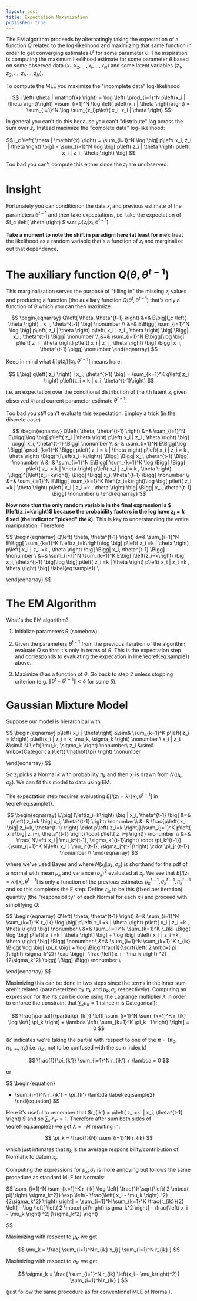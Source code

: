 ```yaml
---
layout: post
title: Expectation Maximization
published: true
---
```


The EM algorithm proceeds by alternatingly taking the expectation of a function $Q$ related to the log-likelihood and maximizing that same function in order to get converging estimates
 $\theta^{t}$ for some parameter $\theta$. The inspiration is 
computing the maximum likelihood estimate for some parameter $\theta$ based on some observed data $\left(x_1, x_2, ..., x_i, ..., x_N\right)$ and some latent variables $\left(z_1, z_2, ..., z_i, ..., z_N\right)$.


To compute the MLE you maximize the "incomplete data" log-likelihood 


$$
l \left( \theta | \mathbf{x} \right) = \log \left( \prod_{i=1}^N  p\left(x_i | \theta \right)\right) =\sum_{i=1}^N \log \left( p\left(x_i | \theta \right)\right) = \sum_{i=1}^N \log \sum_{z_i}p\left( x_i, z_i | \theta \right)
$$

In general you can't do this because you can't "distribute" log across the sum over $z_i$. Instead maximize the "complete data" log-likelihood:

$$
l_c \left( \theta | \mathbf{x} \right) = \sum_{i=1}^N \log \big[ p\left( x_i, z_i | \theta \right) \big] = \sum_{i=1}^N \log \big[ p\left( z_i | \theta \right) p\left( x_i | z_i , \theta \right) \big]
$$

Too bad you can't compute this either since the $z_i$ are unobserved.

# Insight

 Fortunately you can conditionon the data $x_i$ and previous estimate of the parameters
$\theta^{t-1}$ and then take expectations, i.e. take the expectation of $l_c \left( \theta \right) $ w.r.t   $p\left(z_i | x_i, \theta^{t-1}\right)$. 



**Take a moment to note the shift in paradigm here (at least for me)**: treat the likelihood as a random variable that's a function of $z_i$ and marginalize out that dependence.

# The auxiliary function $Q\left(\theta, \theta^{t-1}\right)$

This marginalization serves the purpose of "filling in" the missing $z_i$ values and producing a function (the auxiliary function $Q\left(\theta^t, \theta^{t-1}\right)$ that's only a function of $\theta$
which you can then maximize. 

$$
\begin{eqnarray} 
Q\left( \theta, \theta^{t-1} \right) &=& E\big[l_c \left( \theta \right) | x_i, \theta^{t-1} \big]       \nonumber \\
  &=& E\Bigg[ \sum_{i=1}^N \log \big[ p\left( z_i | \theta \right) p\left( x_i | z_i , \theta \right) \big] \Bigg| x_i, \theta^{t-1} \Bigg] \nonumber \\
  &=&  \sum_{i=1}^N E\bigg[\log \big[ p\left( z_i | \theta \right) p\left( x_i | z_i , \theta \right) \big] \bigg| x_i, \theta^{t-1} \bigg]    \nonumber
\end{eqnarray} 
$$

 Keep in mind what $E\left[ g\left(z_i\right) \| x_i, \theta^{t-1} \right]$ means here:

$$
E\big[ g\left( z_i \right) | x_i, \theta^{t-1} \big]  = \sum_{k=1}^K g\left( z_i \right) p\left(z_i = k | x_i, \theta^{t-1}\right)
$$

i.e. an expectation over the conditional distribution of the $i$th latent $z_i$ given observed $x_i$ and current
parameter estimate $\theta^{t-1}$.

Too bad you *still* can't evaluate this expectation. Employ a trick (in the discrete case)

$$
\begin{eqnarray} 
Q\left( \theta, \theta^{t-1} \right) &=&  \sum_{i=1}^N E\bigg[\log \big[ p\left( z_i | \theta \right) p\left( x_i | z_i , \theta \right) \big] \bigg| x_i, \theta^{t-1} \Bigg]    \nonumber \\
&=& \sum_{i=1}^N E\Bigg[\log \Bigg[ \prod_{k=1}^K \Bigg( p\left( z_i = k | \theta \right) p\left( x_i | z_i = k , \theta \right) \Bigg)^{I\left(z_i=k\right)} \Bigg] \Bigg| x_i, \theta^{t-1} \Bigg] \nonumber \\
&=&  \sum_{i=1}^N E\Bigg[ \sum_{k=1}^K \log \Bigg[ \Bigg( p\left( z_i = k | \theta \right) p\left( x_i | z_i = k , \theta \right) \Bigg)^{I\left(z_i=k\right)} \Bigg] \Bigg| x_i, \theta^{t-1} \Bigg]  \nonumber \\
&=&  \sum_{i=1}^N E\Bigg[ \sum_{k=1}^K I\left(z_i=k\right)\log \big[  p\left( z_i =k | \theta \right) p\left( x_i | z_i =k , \theta \right) \big] \Bigg| x_i, \theta^{t-1} \Bigg]  \nonumber \\
\end{eqnarray} 
$$

**Now note that the only random variable in the final expression is $ I\left(z_i=k\right)$ because the probability factors in the log have $z_i = k$ fixed (the indicator "picked" the $k$)**. 
This is key to understanding the entire manipulation. Therefore

$$
\begin{eqnarray} 
Q\left( \theta, \theta^{t-1} \right) &=&  \sum_{i=1}^N E\Bigg[ \sum_{k=1}^K I\left(z_i=k\right)\log \big[  p\left( z_i =k | \theta \right) p\left( x_i | z_i =k , \theta \right) \big] \Bigg| x_i, \theta^{t-1} \Bigg]  \nonumber \\
&=&  \sum_{i=1}^N  \sum_{k=1}^K E\big[ I\left(z_i=k\right) \big| x_i, \theta^{t-1}  \big]\log \big[  p\left( z_i =k | \theta \right) p\left( x_i | z_i =k , \theta \right) \big]  \label{eq:sample1}  \\

\end{eqnarray} 
$$

# The EM Algorithm

What's the EM algorithm?

1. Initialize parameters $\theta$ (somehow).

2. Given the parameters $\theta^{t-1}$ from the previous iteration of the algorithm, evaluate $Q$ so that it's only in terms of $\theta$. This is the expectation step and corresponds 
to evaluating the expecation in line \eqref{eq:sample1} above.

3. Maximize $Q$ as a function of $\theta$. Go back to step 2 unless stopping criterion (e.g. $\| \theta^t -\theta^{t-1}\| < \delta$ for some $\delta$).


# Gaussian Mixture Model

Suppose our model is hierarchical with

$$
\begin{eqnarray} 
p\left( x_i | \theta\right) &\sim& \sum_{k=1}^K p\left( z_i = k\right) p\left(x_i | z_i = k, \mu_k, \sigma_k \right) \nonumber \\
x_i | z_i &\sim& N \left( \mu_k, \sigma_k \right) \nonumber\\
z_i &\sim& \mbox{Categorical}\left( \mathbf{\pi} \right) \nonumber

\end{eqnarray} 
$$


So $z_i$ picks a Normal $k$ with probability $\pi_k$ and then $x_i$ is drawn from $N \left( \mu_k, \sigma_k \right)$.
We can fit this model to data using EM. 

The expectation step requires evaluating $E\big[ I\left(z_i=k\right) \big \| x_i, \theta^{t-1}  \big]$ in \eqref{eq:sample1}. 

$$
\begin{eqnarray} 
E\big[ I\left(z_i=k\right) \big | x_i, \theta^{t-1}  \big] &=& p\left( z_i=k \big| x_i, \theta^{t-1} \right) \nonumber\\
 &=& \frac{p\left( x_i \big| z_i=k, \theta^{t-1} \right) \cdot p\left( z_i=k  \right)}{\sum_{j=1}^K p\left( x_i \big| z_i=j, \theta^{t-1} \right) \cdot p\left( z_i=j  \right)} \nonumber \\
 &=& \frac{ N\left( x_i | \mu_k^{t-1}, \sigma_k^{t-1}\right) \cdot \pi_k^{t-1}}{\sum_{j=1}^K N\left( x_i | \mu_j^{t-1}, \sigma_j^{t-1}\right) \cdot \pi_j^{t-1}} \nonumber \\
\end{eqnarray} 
$$

where we've used Bayes and where $N\left( x_i \| \mu_k, \sigma_k\right)$ is shorthand for the pdf of a normal with mean $\mu_k$ and variance $\left(\sigma_k\right)^2$ evaluated at $x_i$. 
We see that $E\big[ I\left(z_i=k\right) \big \| x_i, \theta^{t-1}  \big]$ is only a function of the previous estimates $\mu_k^{t-1}, \sigma_k^{t-1}, \pi_k^{t-1}$ 
and so this completes the E step. Define $r_{ik}$ to be this (fixed per iteration) quantity (the "responsibility" of each Normal for each $x_i$) and proceed with simplifying $Q$: 

$$
\begin{eqnarray} 
Q\left( \theta, \theta^{t-1} \right) &=&   \sum_{i=1}^N  \sum_{k=1}^K r_{ik} \log \big[  p\left( z_i =k | \theta \right) p\left( x_i | z_i =k , \theta \right) \big]   \nonumber \\ 
&=&   \sum_{i=1}^N  \sum_{k=1}^K r_{ik} \Bigg( \log \big[  p\left( z_i =k | \theta \right) \big]  + \log \big[  p\left( x_i | z_i =k , \theta \right) \big] \Bigg) \nonumber \\ 
&=&   \sum_{i=1}^N  \sum_{k=1}^K r_{ik} \Bigg( \log \big[  \pi_k \big]  + \log \Bigg[\frac{1}{\sqrt{\left( 2 \mbox{ pi }\right) \sigma_k^2}} \exp \bigg(- \frac{\left( x_i - \mu_k \right) ^2}{2\sigma_k^2} \bigg) \Bigg] \Bigg) \nonumber \\ 

\end{eqnarray} 
$$

Maximizing this can be done in two steps since the terms in the inner sum aren't related (parameterized by $\pi_k$ and $\mu_k, \sigma_k$ respectively). Computing an expression for the
$\pi$s can be done using the Lagrange multiplier $\lambda$ in order to enforce the constraint that $\sum_k \pi_k = 1$ (since $\pi$ is Categorical):

$$
\frac{\partial}{\partial\pi_{k'}} \left[ \sum_{i=1}^N  \sum_{k=1}^K r_{ik} \log \left[ \pi_k \right] + \lambda \left( \sum_{k=1}^K \pi_k -1  \right) \right] = 0
$$

($k'$ indicates we're taking the partial with respect to one of the $\pi = \left( \pi_0, \pi_1, ..., \pi_K\right)$ i.e. $\pi_{k'}$, not to be confused with the sum index $k$) 

$$
\frac{1}{\pi_{k'}} \sum_{i=1}^N  r_{ik'}  + \lambda = 0
$$

or 

$$
\begin{equation}
- \sum_{i=1}^N  r_{ik'}  = \pi_{k'} \lambda
 \label{eq:sample2} 
 \end{equation}
$$

Here it's useful to remember that $r_{ik'} = p\left( z_i=k' \| x_i, \theta^{t-1} \right) $ and so $\sum_{k'} r_{ik'} = 1$. Therefore after sum both sides of \eqref{eq:sample2} we get $\lambda = - N$ resulting in:

$$
\pi_k = \frac{1}{N} \sum_{i=1}^N r_{ik} 
$$

which just intimates that $\pi_k$ is the average responsibility/contribution of Normal $k$ to datum $x_i$.

Computing the expressions for $\mu_k, \sigma_k$ is more annoying but follows the same procedure as standard MLE for Normals:

$$
 \sum_{i=1}^N  \sum_{k=1}^K r_{ik} \log \left[ \frac{1}{\sqrt{\left( 2 \mbox{ pi}\right) \sigma_k^2}} \exp \left(- \frac{\left( x_i - \mu_k \right) ^2}{2\sigma_k^2} \right) \right] =  \sum_{i=1}^N  \sum_{k=1}^K \frac{r_{ik}}{2} \left( - \log \left[ \left( 2 \mbox{ pi}\right) \sigma_k^2 \right] -  \frac{\left( x_i - \mu_k \right) ^2}{\sigma_k^2} \right)
 
$$

Maximizing with respect to $\mu_{k'}$ we get 

$$
\mu_k = \frac{ \sum_{i=1}^N r_{ik} x_i}{ \sum_{i=1}^N r_{ik}  }
$$

Maximizing with respect to $\sigma_{k'}$ we get 

$$
\sigma_k = \frac{ \sum_{i=1}^N r_{ik} \left(x_i - \mu_k\right)^2}{ \sum_{i=1}^N r_{ik}  }
$$

(just follow the same procedure as for conventional MLE of Normal).